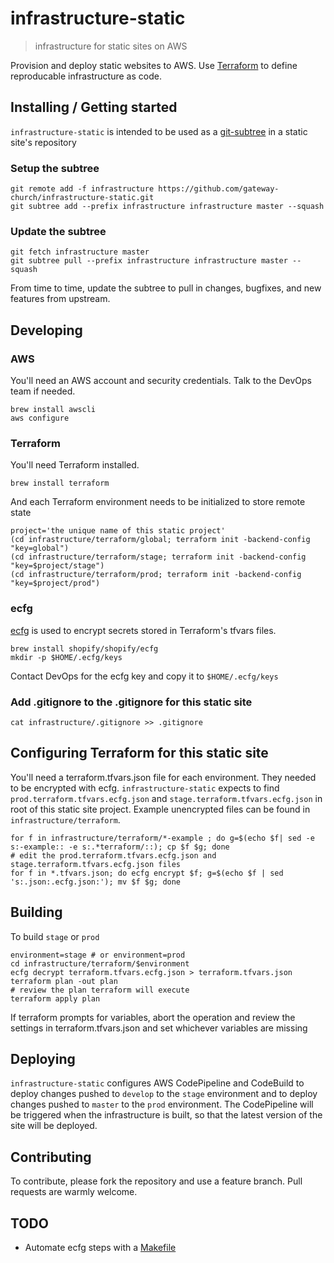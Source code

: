 # infrastructure-static
> infrastructure for static sites on AWS

Provision and deploy static websites to AWS. Use [Terraform](https://www.terraform.io) to define reproducable infrastructure as code.

## Installing / Getting started

`infrastructure-static` is intended to be used as a [git-subtree](https://www.atlassian.com/blog/git/alternatives-to-git-submodule-git-subtree) in a static site's repository

### Setup the subtree

```shell
git remote add -f infrastructure https://github.com/gateway-church/infrastructure-static.git
git subtree add --prefix infrastructure infrastructure master --squash
```

### Update the subtree

```shell
git fetch infrastructure master
git subtree pull --prefix infrastructure infrastructure master --squash
```

From time to time, update the subtree to pull in changes, bugfixes, and new features from upstream.

## Developing

### AWS
You'll need an AWS account and security credentials. Talk to the DevOps team if needed.

```shell
brew install awscli
aws configure
```

### Terraform

You'll need Terraform installed.

```shell
brew install terraform
```

And each Terraform environment needs to be initialized to store remote state

```shell
project='the unique name of this static project'
(cd infrastructure/terraform/global; terraform init -backend-config "key=global")
(cd infrastructure/terraform/stage; terraform init -backend-config "key=$project/stage")
(cd infrastructure/terraform/prod; terraform init -backend-config "key=$project/prod")
```

### ecfg

[ecfg](https://github.com/Shopify/ecfg) is used to encrypt secrets stored in Terraform's tfvars files. 

```shell
brew install shopify/shopify/ecfg
mkdir -p $HOME/.ecfg/keys
```

Contact DevOps for the ecfg key and copy it to `$HOME/.ecfg/keys`

### Add .gitignore to the .gitignore for this static site

```shell
cat infrastructure/.gitignore >> .gitignore
```

## Configuring Terraform for this static site

You'll need a terraform.tfvars.json file for each environment. They needed to be encrypted with ecfg. `infrastructure-static` expects to find `prod.terraform.tfvars.ecfg.json` and `stage.terraform.tfvars.ecfg.json` in root of this static site project. Example unencrypted files can be found in `infrastructure/terraform`.

```shell
for f in infrastructure/terraform/*-example ; do g=$(echo $f| sed -e s:-example:: -e s:.*terraform/::); cp $f $g; done
# edit the prod.terraform.tfvars.ecfg.json and stage.terraform.tfvars.ecfg.json files
for f in *.tfvars.json; do ecfg encrypt $f; g=$(echo $f | sed 's:.json:.ecfg.json:'); mv $f $g; done
```

## Building

To build `stage` or `prod` 

```shell
environment=stage # or environment=prod
cd infrastructure/terraform/$environment
ecfg decrypt terraform.tfvars.ecfg.json > terraform.tfvars.json
terraform plan -out plan
# review the plan terraform will execute
terraform apply plan
```

If terraform prompts for variables, abort the operation and review the settings in terraform.tfvars.json and set whichever variables are missing


## Deploying 

`infrastructure-static` configures AWS CodePipeline and CodeBuild to deploy changes pushed to `develop` to the `stage` environment and to deploy changes pushed to `master` to the `prod` environment. The CodePipeline will be triggered when the infrastructure is built, so that the latest version of the site will be deployed.


## Contributing

To contribute, please fork the repository and use a feature branch. Pull requests are warmly welcome.

## TODO
- Automate ecfg steps with a [Makefile](https://mtpereira.com/terraform-ejson.html)

